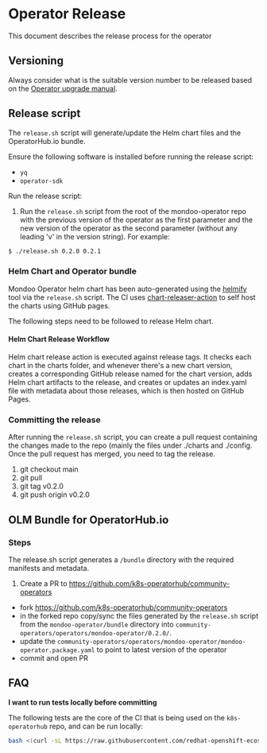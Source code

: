 # Operator Release

This document describes the release process for the operator

## Versioning
Always consider what is the suitable version number to be released based on the [Operator upgrade manual](docs/operator-upgrades.md).

## Release script

The `release.sh` script will generate/update the Helm chart files and the OperatorHub.io bundle.

Ensure the following software is installed before running the release script:

- `yq`
- `operator-sdk`

Run the release script:

1. Run the `release.sh` script from the root of the mondoo-operator repo with the previous version of the operator as the first parameter and the new version of the operator as the second parameter (without any leading 'v' in the version string). For example:

```bash
$ ./release.sh 0.2.0 0.2.1
```

### Helm Chart and Operator bundle

Mondoo Operator helm chart has been auto-generated using the [helmify](https://github.com/arttor/helmify) tool via the `release.sh` script. The CI uses [chart-releaser-action](https://github.com/helm/chart-releaser-action) to self host the charts using GitHub pages.

The following steps need to be followed to release Helm chart.

#### Helm Chart Release Workflow

Helm chart release action is executed against release tags. It checks each chart in the charts folder, and whenever there's a new chart version, creates a corresponding GitHub release named for the chart version, adds Helm chart artifacts to the release, and creates or updates an index.yaml file with metadata about those releases, which is then hosted on GitHub Pages.

### Committing the release

After running the `release.sh` script, you can create a pull request containing the changes made to the repo (mainly the files under ./charts and ./config. Once the pull request has merged, you need to tag the release.

1. git checkout main
2. git pull
3. git tag v0.2.0
4. git push origin v0.2.0

## OLM Bundle for OperatorHub.io

### Steps

The release.sh script generates a `/bundle` directory with the required manifests and metadata.

1. Create a PR to https://github.com/k8s-operatorhub/community-operators

- fork https://github.com/k8s-operatorhub/community-operators
- in the forked repo copy/sync the files generated by the `release.sh` script from the `mondoo-operator/bundle` directory into `community-operators/operators/mondoo-operator/0.2.0/`.
- update the `community-operators/operators/mondoo-operator/mondoo-operator.package.yaml` to point to latest version of the operator
- commit and open PR

## FAQ

**I want to run tests locally before committing**

The following tests are the core of the CI that is being used on the `k8s-operatorhub` repo, and can be run locally:

```bash
bash <(curl -sL https://raw.githubusercontent.com/redhat-openshift-ecosystem/community-operators-pipeline/ci/latest/ci/scripts/opp.sh) kiwi, lemon, orange operators/mondoo-operator/0.0.10
```

